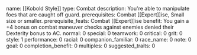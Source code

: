 name: [[Kobold Style]]
type: Combat
description: You're able to manipulate foes that are caught off guard.
prerequisites: Combat [[Expert]]ise, Small size or smaller.
prerequisite_feats: Combat [[Expert]]ise
benefit: You gain a +4 bonus on combat maneuver checks against enemies denied their Dexterity bonus to AC.
normal: 0
special: 0
teamwork: 0
critical: 0
grit: 0
style: 1
performance: 0
racial: 0
companion_familiar: 0
race_name: 0
note: 0
goal: 0
completion_benefit: 0
multiples: 0
suggested_traits: 0
